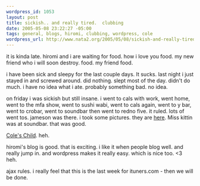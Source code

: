 ```yaml
--- 
wordpress_id: 1053
layout: post
title: sickish.. and really tired.  clubbing
date: 2005-05-08 23:22:27 -05:00
tags: general, blogs, hiromi, clubbing, wordpress, cole
wordpress_url: http://www.nata2.org/2005/05/08/sickish-and-really-tired/
---
```

it is kinda late. hiromi and i are waiting for food. how i love you food. my new friend who i will soon destroy. food. my friend food. 

i have been sick and sleepy for the last couple days. It sucks. last night i just stayed in and screwed around. did nothing. slept most of the day. didn't do much. i have no idea what i ate. probably something bad. no idea. 

on friday i was sickish but still insane. i went to cals with work, went home, went to the mfa show, went to sushi wabi, went to cals again, went to y bar, went to crobar, went to soundbar then went to redno five. it ruled. lots of went tos. jameson was there. i took some pictures. they are <a href="http://nata2.info/?path=pictures%2Fevents%2F2005%3A05%3A06_MFA_Show_Miss_Kittin">here</a>. Miss kittin was at soundbar. that was good. 

<a href="http://nata2.info/?path=pictures%2Fevents%2F2005%3A05%3A06_MFA_Show_Miss_Kittin&img=IMG_3635.jpg">Cole's Child</a>. heh. 

hiromi's blog is good. that is exciting. i like it when people blog well. and really jump in. and wordpress makes it really easy. which is nice too. <3 heh. 

ajax rules. i really feel that this is the last week for ituners.com - then we will be done. 
